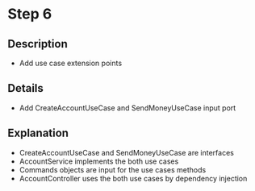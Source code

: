 # Step 6

## Description

- Add use case extension points

## Details

- Add CreateAccountUseCase and SendMoneyUseCase input port

## Explanation

- CreateAccountUseCase and SendMoneyUseCase are interfaces
- AccountService implements the both use cases
- Commands objects are input for the use cases methods
- AccountController uses the both use cases by dependency injection